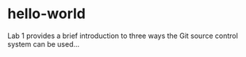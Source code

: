# hello-world
Lab 1 provides a brief introduction to three ways the Git source control system can be used...
